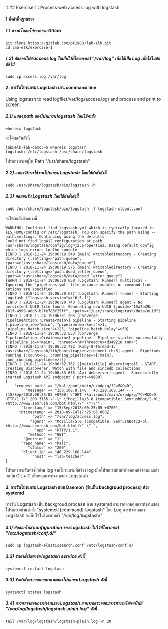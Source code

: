lt ## Exercise 1 : Process web access log with logstash

#### 1 ตั้งค่าพื้่นฐานของ

##### 1.1 ดาวน์โหลดโปรเจคจาก Gitlab  
```
git clone https://gitlab.com/pt1988/lab-elk.git
cd lab-elk/exercise-1
```

##### 1.3) คัดลอกไฟล์ access log ไปเก็บไว้ที่ไดเรกทอรี "/var/log" เพื่อใช้เป็น Log เพื่อใช้ในข้อถัดไป
```
sudo cp access.log /var/log
```

#### 2. การรันโปรแกรม Logstash ผ่าน command line
Using logstash to read logfile(/var/log/access.log) and process and print to screen.

##### 2.1) แสดง path ของโปรแกรม logstash โดยใช้คำสั่ง
```
whereis logstash
```
จะได้ผลลัพดังนี้
```
lab@elk-lab-demo:~$ whereis logstash
logstash: /etc/logstash /usr/share/logstash
```
โปรแกรมจะอยู่ใน Path "/usr/share/logstash"

##### 2.2) แสดงวิธีการใช้งานโปรแกรม Logstash โดยใช้คำสั่งดังนี้
```
sudo /usr/share/logstash/bin/logstash -h
```

##### 2.3) ทดสอบรัน Logstash โดยใช้คำสั่งดังนี้
```
sudo /usr/share/logstash/bin/logstash -f logstash-stdout.conf
```
จะได้ผลดังตัวอยางนี้ 
```
WARNING: Could not find logstash.yml which is typically located in $LS_HOME/config or /etc/logstash. You can specify the path using --path.settings. Continuing using the defaults
Could not find log4j2 configuration at path /usr/share/logstash/config/log4j2.properties. Using default config which logs errors to the console
[INFO ] 2018-11-24 19:06:19.549 [main] writabledirectory - Creating directory {:setting=>"path.queue", :path=>"/usr/share/logstash/data/queue"}
[INFO ] 2018-11-24 19:06:19.575 [main] writabledirectory - Creating directory {:setting=>"path.dead_letter_queue", :path=>"/usr/share/logstash/data/dead_letter_queue"}
[WARN ] 2018-11-24 19:06:20.650 [LogStash::Runner] multilocal - Ignoring the 'pipelines.yml' file because modules or command line options are specified
[INFO ] 2018-11-24 19:06:20.677 [LogStash::Runner] runner - Starting Logstash {"logstash.version"=>"6.5.1"}
[INFO ] 2018-11-24 19:06:20.743 [LogStash::Runner] agent - No persistent UUID file found. Generating new UUID {:uuid=>"15a7a39b-f61f-4999-a0d6-b2fe783f25ff", :path=>"/usr/share/logstash/data/uuid"}
[INFO ] 2018-11-24 19:06:31.205 [Converge PipelineAction::Create<main>] pipeline - Starting pipeline {:pipeline_id=>"main", "pipeline.workers"=>1, "pipeline.batch.size"=>125, "pipeline.batch.delay"=>50}
[INFO ] 2018-11-24 19:06:32.553 [Converge PipelineAction::Create<main>] pipeline - Pipeline started successfully {:pipeline_id=>"main", :thread=>"#<Thread:0x4d349218 run>"}
[INFO ] 2018-11-24 19:06:32.722 [Ruby-0-Thread-1: /usr/share/logstash/lib/bootstrap/environment.rb:6] agent - Pipelines running {:count=>1, :running_pipelines=>[:main], :non_running_pipelines=>[]}
[INFO ] 2018-11-24 19:06:32.762 [[main]<file] observingtail - START, creating Discoverer, Watch with file and sincedb collections
[INFO ] 2018-11-24 19:06:33.635 [Api Webserver] agent - Successfully started Logstash API endpoint {:port=>9600}
{
    "request_path" => "/kali/pool/main/u/udpkg/?C=M&O=D",
         "message" => "158.108.8.148 : 46.229.168.144 - - [15/Sep/2018:00:25:05 +0700] \"GET /kali/pool/main/u/udpkg/?C=M&O=D HTTP/1.1\" 200 3755 \"-\" \"Mozilla/5.0 (compatible; SemrushBot/2~bl; +http://www.semrush.com/bot.html)\" \"-\"",
       "timestamp" => "15/Sep/2018:00:25:05 +0700",
      "@timestamp" => 2018-09-14T17:25:05.000Z,
            "path" => "/var/log/access.log",
           "agent" => "Mozilla/5.0 (compatible; SemrushBot/2~bl; +http://www.semrush.com/bot.html)\" \"-",
             "app" => "HTTP/1.1",
          "method" => "GET",
        "@version" => "1",
       "repo_name" => "kali",
          "status" => "200",
       "client_ip" => "46.229.168.144",
            "host" => "lab-teacher"
}
```
โปรแกรมจะรันค้างไว้อ่าน log จากโปรแกรมที่สร้าง log เมื่อโปรแกรมพิมพ์ค่าออกหน้าจอหมดแล้วกดปุ่ม Clt + C เพื่อหยุดการทำงานของ Logstash


#### 3. การรันโปรแกรม Logstash แบบ Daemon (รันเป็น backgroud process) ด้วย systemd 
การรัน Logstash เป็น backgroud process ด้วย systemd สามารถควบคุมการทำงานของโปรแกรมผ่านคำสั่ง "systemctl [command] logstash"
โดย Log การทำงานของ Logstash จะเก็บไว้ในไดเรกทอรี "/var/log/logstash/"

##### 3.1) คัดลอกไฟล์ configuration ของ Logstash ไปไว้ที่ไดเรกทอรี "/etc/logstash/conf.d/"
```
sudo cp logstash-elasticsearch.conf /etc/logstash/conf.d/
```

##### 3.2) รันคำสั่งรีสตาร์ต logstash service ดังนี้
```
systemctl restart logstash
```

##### 3.3) รันคำสั่งตรวจสอบสถานนะของโปรแกรม Logstash ดังนี้
```
systemctl status logstash
```

##### 3.4) การตรวจสอบการทำงานของ Logstash สามารถตรวจสอบการทำงานได้จากไฟล์ "/var/log/logstash/logstash-plain.log" ดังนี้
```
tail /var/log/logstash/logstash-plain.log -n 20 
```

